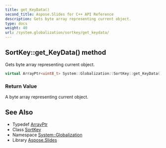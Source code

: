 ```yaml
---
title: get_KeyData()
second_title: Aspose.Slides for C++ API Reference
description: Gets byte array representing current object.
type: docs
weight: 40
url: /system.globalization/sortkey/get_keydata/
---
```

## SortKey::get_KeyData() method


Gets byte array representing current object.

```cpp
virtual ArrayPtr<uint8_t> System::Globalization::SortKey::get_KeyData()
```


### Return Value

A byte array representing current object.

## See Also

* Typedef [ArrayPtr](../../../system/arrayptr/)
* Class [SortKey](../)
* Namespace [System::Globalization](../../)
* Library [Aspose.Slides](../../../)